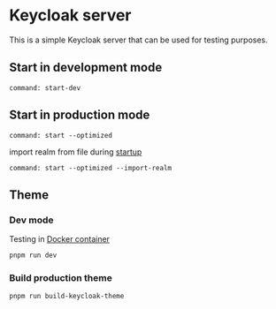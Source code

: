 # Keycloak server

This is a simple Keycloak server that can be used for testing purposes.

## Start in development mode

`command: start-dev`

## Start in production mode

`command: start --optimized`

import realm from file during [startup](https://www.keycloak.org/server/importExport#_importing_a_realm_during_startup)

`command: start --optimized --import-realm`

## Theme

### Dev mode

Testing in [Docker container](https://docs.keycloakify.dev/testing-your-theme/in-a-keycloak-docker-container)

```bash
pnpm run dev
```

### Build production theme

```bash
pnpm run build-keycloak-theme
```